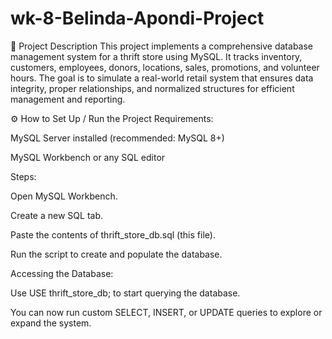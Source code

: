 
# wk-8-Belinda-Apondi-Project
📝 Project Description
This project implements a comprehensive database management system for a thrift store using MySQL. It tracks inventory, customers, employees, donors, locations, sales, promotions, and volunteer hours. The goal is to simulate a real-world retail system that ensures data integrity, proper relationships, and normalized structures for efficient management and reporting.

⚙️ How to Set Up / Run the Project
Requirements:

MySQL Server installed (recommended: MySQL 8+)

MySQL Workbench or any SQL editor

Steps:

Open MySQL Workbench.

Create a new SQL tab.

Paste the contents of thrift_store_db.sql (this file).

Run the script to create and populate the database.

Accessing the Database:

Use USE thrift_store_db; to start querying the database.

You can now run custom SELECT, INSERT, or UPDATE queries to explore or expand the system.

